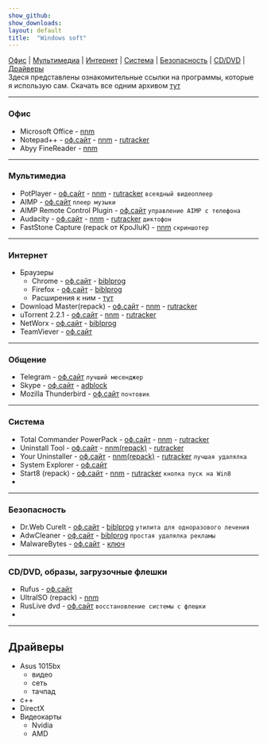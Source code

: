 ```yaml
---
show_github:
show_downloads:
layout: default
title:  "Windows soft"
---
```


[Офис](#офис) | [Мультимедиа](#мультимедиа) | [Интернет](#интернет) | [Система](#система) | [Безопасность](#безопасность) | [CD/DVD](#cddvd-образы-загрузочные-флешки) | [Драйверы](#драйверы)  
Здеся представлены  ознакомительные ссылки на  программы, которые  я использую сам. 
Скачать все одним архивом [тут](#)

___
### Офис
* Microsoft Office - [nnm](#)
* Notepad++ - [оф.сайт](#) - [nnm](#) - [rutracker](#)
* Abyy FineReader -  [nnm](#)

___
### Мультимедиа
* PotPlayer - [оф.сайт](#) - [nnm](#) - [rutracker](#) `всеядный видеоплеер`
* AIMP - [оф.сайт](#) `плеер музыки`
* AIMP Remote Control Plugin - [оф.сайт](#) `управление AIMP с телефона`
* Audacity - [оф.сайт](#) - [nnm](#) - [rutracker](#) `диктофон`
* FastStone Capture (repack от KpoJIuK) - [nnm](#)  `скриншотер`

___
### Интернет
* Браузеры
  * Chrome - [оф.сайт](#) - [biblprog](#)
  * Firefox - [оф.сайт](#) - [biblprog](#)
  * Расширения к ним - [тут](#)
* Download Master(repack) - [оф.сайт](#) - [nnm](#) - [rutracker](#)
* uTorrent 2.2.1 - [оф.сайт](#) - [nnm](#) - [rutracker](#)
* NetWorx - [оф.сайт](#) - [biblprog](#)
* TeamViever - [оф.сайт](#)

___
### Общение
* Telegram - [оф.сайт](#) `лучший месенджер`
* Skype - [оф.сайт](#) - [adblock](#)
* Mozilla Thunderbird - [оф.сайт](#) `почтовик`

___
### Система
* Total Commander PowerPack - [оф.сайт](#) - [nnm](#) - [rutracker](#)
* Uninstall Tool - [оф.сайт](#) - [nnm(repack)](#) - [rutracker](#)
* Your Uninstaller - [оф.сайт](#) - [nnm(repack)](#) - [rutracker](#) `лучшая удалялка`
* System Explorer  - [оф.сайт](#)
* Start8 (repack) - [оф.сайт](#) - [nnm](#) - [rutracker](#) `кнопка пуск на Win8`
* 
___
### Безопасность
* Dr.Web CureIt - [оф.сайт](#) - [biblprog](#) `утилита для одноразового лечения`
* AdwCleaner - [оф.сайт](#) - [biblprog](#) `простая удалялка рекламы`
* MalwareBytes - [оф.сайт](#) - [ключ](#)

___
### CD/DVD, образы, загрузочные флешки
* Rufus  - [оф.сайт](#)
* UltraISO (repack) - [nnm](#)
* RusLive dvd - [оф.сайт](#) `восстановление системы с флешки`
* 
___
## Драйверы
* Asus 1015bx
  * видео
  * сеть
  * тачпад
* с++
* DirectX
* Видеокарты
  * Nvidia
  * AMD
